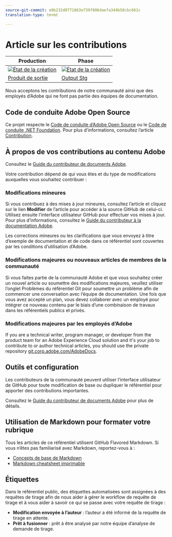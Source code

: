 ```yaml
---
source-git-commit: e8b232d0771863e739f806daefa344b58cbc661c
translation-type: tm+mt

---
```

# Article sur les contributions

| Production | Phase |
|---|---|
| [![État de la création](https://docs.ci.corp.adobe.com/job/media-analytics.en_production/badge/icon)](https://docs.ci.corp.adobe.com/job/media-analytics.en_production/lastBuild) | [![État de la création](https://docs.ci.corp.adobe.com/job/media-analytics.en_stage/badge/icon)](https://docs.ci.corp.adobe.com/job/collaborative-doc-instructions.en_stage/lastBuild) |
| [Produit de sortie](https://docs.adobe.com/content/help/fr-FR/media-analytics/using/media-overview.html) | [Output Stg](https://docs-stg.corp.adobe.com/content/help/en/media-analytics/using/media-overview.html) |

Nous acceptons les contributions de notre communauté ainsi que des employés d’Adobe qui ne font pas partie des équipes de documentation.

## Code de conduite Adobe Open Source

Ce projet respecte le [Code de conduite d’Adobe Open Source](code-of-conduct.md) ou le [Code de conduite .NET Foundation](https://dotnetfoundation.org/code-of-conduct). Pour plus d’informations, consultez l’article [Contribution](contributing.md).

## À propos de vos contributions au contenu Adobe

Consultez le [Guide du contributeur de documents Adobe](https://docs.adobe.com/content/help/en/contributor/contributor-guide/introduction.html).

Votre contribution dépend de qui vous êtes et du type de modifications auxquelles vous souhaitez contribuer :

### Modifications mineures

Si vous contribuez à des mises à jour mineures, consultez l’article et cliquez sur le lien **Modifier** de l’article pour accéder à la source GitHub de celui-ci. Utilisez ensuite l’interface utilisateur GitHub pour effectuer vos mises à jour. Pour plus d’informations, consultez le [Guide du contributeur à la documentation Adobe](https://docs.adobe.com/content/help/en/contributor/contributor-guide/introduction.html).

Les corrections mineures ou les clarifications que vous envoyez à titre d’exemple de documentation et de code dans ce référentiel sont couvertes par les conditions d’utilisation d’Adobe.

### Modifications majeures ou nouveaux articles de membres de la communauté

Si vous faites partie de la communauté Adobe et que vous souhaitez créer un nouvel article ou soumettre des modifications majeures, veuillez utiliser l’onglet Problèmes du référentiel Git pour soumettre un problème afin de commencer une conversation avec l’équipe de documentation. Une fois que vous avez accepté un plan, vous devez collaborer avec un employé pour intégrer ce nouveau contenu par le biais d’une combinaison de travaux dans les référentiels publics et privés.

<!--
If you submit a pull request with significant changes to documentation and code examples, you'll see a message in the pull request asking you to submit an online contribution license agreement (CLA). We need you to complete the online form before we can review your pull request.
-->

### Modifications majeures par les employés d’Adobe

If you are a technical writer, program manager, or developer from the product team for an Adobe Experience Cloud solution and it&#39;s your job to contribute to or author technical articles, you should use the private repository [git.corp.adobe.com/AdobeDocs](https://git.corp.adobe.com/AdobeDocs). <!--Employees from other parts of the Adobe world should use the public repo for minor updates.-->

## Outils et configuration

Les contributeurs de la communauté peuvent utiliser l’interface utilisateur de GitHub pour toute modification de base ou dupliquer le référentiel pour apporter des contributions importantes.

Consultez le [Guide du contributeur de documents Adobe](https://docs.adobe.com/content/help/en/contributor/contributor-guide/introduction.html) pour plus de détails.

## Utilisation de Markdown pour formater votre rubrique

Tous les articles de ce référentiel utilisent GitHub Flavored Markdown. Si vous n’êtes pas familiarisé avec Markdown, reportez-vous à :

* [Concepts de base de Markdown](https://help.github.com/articles/markdown-basics/)
* [Markdown cheatsheet imprimable](https://guides.github.com/pdfs/markdown-cheatsheet-online.pdf)

## Étiquettes

Dans le référentiel public, des étiquettes automatisées sont assignées à des requêtes de tirage afin de nous aider à gérer le workflow de requête de tirage et à vous aider à savoir ce qui se passe avec votre requête de tirage :

* **Modification envoyée à l’auteur** : l’auteur a été informé de la requête de tirage en attente.
* **Prêt à fusionner** : prêt à être analysé par notre équipe d’analyse de demande de tirage.


